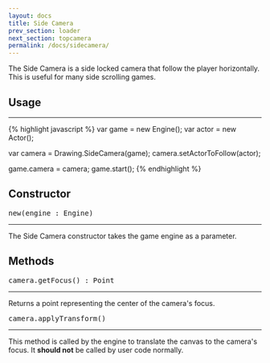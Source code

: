```yaml
---
layout: docs
title: Side Camera
prev_section: loader
next_section: topcamera
permalink: /docs/sidecamera/
---
```


The Side Camera is a side locked camera that follow the player horizontally. This
is useful for many side scrolling games.

## Usage
--------
{% highlight javascript %}
var game = new Engine();
var actor = new Actor();

var camera = Drawing.SideCamera(game);
camera.setActorToFollow(actor);

game.camera = camera;
game.start();
{% endhighlight %}


## Constructor 
<pre>new(engine : Engine)</pre>
--------------

The Side Camera constructor takes the game engine as a parameter.

## Methods
<pre>camera.getFocus() : Point</pre>
--------------

Returns a point representing the center of the camera's focus.

<pre>camera.applyTransform()</pre>
--------------

This method is called by the engine to translate the canvas to the
camera's focus. It **should not** be called by user code normally.